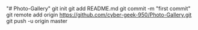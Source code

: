 "# Photo-Gallery"  git init git add README.md git commit -m "first commit" git remote add origin https://github.com/cyber-geek-950/Photo-Gallery.git git push -u origin master
